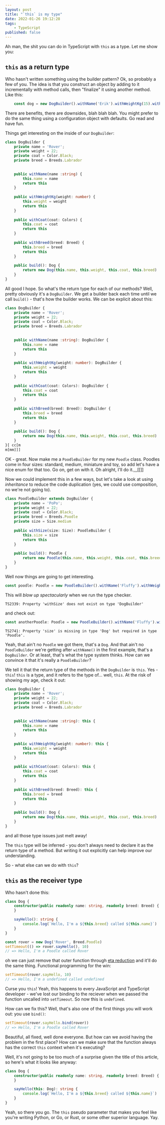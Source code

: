 ```yaml
---
layout: post
title: "`this` is my type"
date: 2022-01-26 19:12:28
tags:
    - TypeScript
published: false
---
```


Ah man, the shit you can do in TypeScript with `this` as a type. Let me show you:

## `this` as a return type

Who hasn't written something using the builder pattern? Ok, so probably a few of you. The idea is that you construct an object by adding to it incrementally with method calls, then "finalize" it using another method. Like this:

```typescript
    const dog = new DogBuilder().withName('Erik').withWeightKg(15).withCoat(Colors.OrangeRoan).withBreed(Breeds.CockerSpaniel).build()
```

There are benefits, there are downsides, blah blah blah. You might prefer to do the same thing using a configuration object with defaults. Go read and have fun.

Things get interesting on the inside of our `DogBuilder`:

```typescript
class DogBuilder {
    private name = 'Rover';
    private weight = 22;
    private coat = Color.Black;
    private breed = Breeds.Labrador
    
    
    public withName(name :string) {
        this.name = name
        return this
    }
    
    public withWeightKg(weight: number) {
        this.weight = weight
        return this
    }
    
    public withCoat(coat: Colors) {
        this.coat = coat
        return this
    }
    
    public withBreed(breed: Breed) {
        this.breed = breed
        return this
    }
    
    public build(): Dog {
        return new Dog(this.name, this.weight, this.coat, this.breed)
    }
}
```

All good I hope. So what's the return type for each of our methods? Well, pretty obviously it's a `DogBuilder`. We get a builder back each time until we call `build()` - that's how the builder works. We can be explicit about this:

```typescript
class DogBuilder {
    private name = 'Rover';
    private weight = 22;
    private coat = Color.Black;
    private breed = Breeds.Labrador
    
    
    public withName(name :string): DogBuilder {
        this.name = name
        return this
    }
    
    public withWeightKg(weight: number): DogBuilder {
        this.weight = weight
        return this
    }
    
    public withCoat(coat: Colors): DogBuilder {
        this.coat = coat
        return this
    }
    
    public withBreed(breed: Breed): DogBuilder {
        this.breed = breed
        return this
    }
    
    public build(): Dog {
        return new Dog(this.name, this.weight, this.coat, this.breed)
    }
}[ cc[m
m[mm]]]
```

OK - great. Now make me a `PoodleBuilder` for my new `Poodle` class. Poodles come in four sizes: standard, medium, miniature and toy, so add let's have a nice enum for that too. Go on, get on with it. Oh alright, I'll do it.,,,[[]]

Now we could implement this in a few ways, but let's take a look at using _inheritance_ to reduce the code duplication (yes, we could use composition, no we're not going to).

```typescript
class PoodleBuilder extends DogBuilder {
    private name = 'PoPo';
    private weight = 22;
    private coat = Color.Black;
    private breed = Breeds.Poodle
    private size = Size.medium
    
    public withSize(size: Size): PoodleBuilder {
        this.size = size
        return this
    }
    
    public build(): Poodle {
        return new Poodle(this.name, this.weight, this.coat, this.breed, this.size)
    }
}
```

Well now things are going to get interesting.

```typescript
const poodle: Poodle = new PoodleBuilder().withName('Fluffy').withWeightKg(1).withCoat(Colors.White).withSize(Size.toy).build()
```

This will _blow up spectacularly_ when we run the type checker.

```
TS2339: Property 'withSize' does not exist on type 'DogBuilder'
```

and check out:


```typescript
const anotherPoodle: Poodle = new PoodleBuilder().withName('Fluffy').withWeightKg(1).withCoat(Color.White).build()
```

```
TS2741: Property 'size' is missing in type 'Dog' but required in type 'Poodle'.
```

Yeah, that ain't no `Poodle` we got there, that's a `Dog`. And that ain't no `PoodleBuilder` we're getting after `withName()` in the first example, that's a `DogBuilder`. Or at least, that's what the type system thinks. How can we convince it that it's really a `PoodleBuilder`?

We tell it that the return type of the methods in the `DogBuilder` is `this`. Yes - `this`! `this` is a type, and it refers to the type of... well, `this`. At the risk of showing my age, check it out:


```typescript
class DogBuilder {
    private name = 'Rover';
    private weight = 22;
    private coat = Color.Black;
    private breed = Breeds.Labrador
    
    
    public withName(name :string): this {
        this.name = name
        return this
    }
    
    public withWeightKg(weight: number): this {
        this.weight = weight
        return this
    }
    
    public withCoat(coat: Colors): this {
        this.coat = coat
        return this
    }
    
    public withBreed(breed: Breed): this {
        this.breed = breed
        return this
    }
    
    public build(): Dog {
        return new Dog(this.name, this.weight, this.coat, this.breed)
    }
}
```

and all those type issues just melt away!

The `this` type will be inferred - you don't always need to declare it as the return type of a method. But writing it out explicitly can help improve our understanding.

So - what else can we do with `this`?

## `this` as the receiver type

Who hasn't done this:

```typescript
class Dog {
    constructor(public readonly name: string, readonly breed: Breed) {
    }

    sayHello(): string {
        console.log(`Hello, I'm a ${this.breed} called ${this.name}`)
    }
}

const rover = new Dog('Rover', Breed.Poodle)
setTimeout(() => rover.sayHello(), 10)
// => Hello, I'm a Poodle called Rover
```

oh we can just remove that outer function through [eta reduction](https://wiki.haskell.org/Eta_conversion) and it'll do the same thing. Functional programming for the win:


```typescript
setTimeout(rover.sayHello, 10)
// => Hello, I'm a undefined called undefined
```

Curse you `this`! Yeah, this happens to every JavaScript and TypeScript developer - we've lost our binding to the reciever when we passed the function uncalled into `setTimeout`. So now this is `undefined`.

How can we fix this? Well, that's also one of the first things you will work out: you use `bind()`:

```typescript
setTimeout(rover.sayHello.bind(rover))
// => Hello, I'm a Poodle called Rover
```

Beautiful, all fixed, well done everyone. But how can we avoid having the problem in the first place? How can we make sure that the function always has the correct `this` context when it's executing?

Well, it's not going to be too much of a surprise given the title of this article, so here's what it looks like anyway:

```typescript
class Dog {
    constructor(public readonly name: string, readonly breed: Breed) {
    }

    sayHello(this: Dog): string {
        console.log(`Hello, I'm a ${this.breed} called ${this.name}`)
    }
}
```

Yeah, so there you go. The `this` pseudo parameter that makes you feel like you're writing Python, or Go, or Rust, or some other superior language. Yay.
